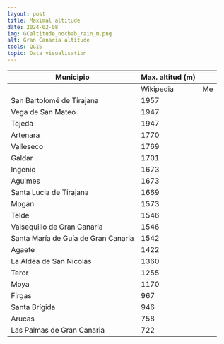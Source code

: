 ```yaml
---
layout: post
title: Maximal altitude
date: 2024-02-08
img: GCaltitude_nocbab_rain_m.png
alt: Gran Canaria altitude
tools: QGIS
topic: Data visualisation
---
```


| Municipio                 | Max. altitud (m)  |            |
| -----------------         | --------------    | ---------  |
|                           | Wikipedia         | Me         |
| San Bartolomé de Tirajana | 1957              |            |
| Vega de San Mateo         | 1947              |            |
| Tejeda                    | 1947              |            |
| Artenara                  | 1770              |            |
| Valleseco                 | 1769              |            |
| Galdar                    | 1701              |            |
| Ingenio                   | 1673              |            |
| Aguimes                   | 1673              |            |
| Santa Lucia de Tirajana   | 1669              |            |
| Mogán                     | 1573              |            |
| Telde                     | 1546              |            |
| Valsequillo de Gran Canaria | 1546            |            |
| Santa María de Guía de Gran Canaria | 1542    |            |
| Agaete                    | 1422              |            |
| La Aldea de San Nicolás   | 1360              |            |
| Teror                     | 1255              |            |
| Moya                      | 1170              |            |
| Firgas                    | 967               |            |
| Santa Brígida             | 946               |            |
| Arucas                    | 758               |            |
| Las Palmas de Gran Canaria| 722               |            |


